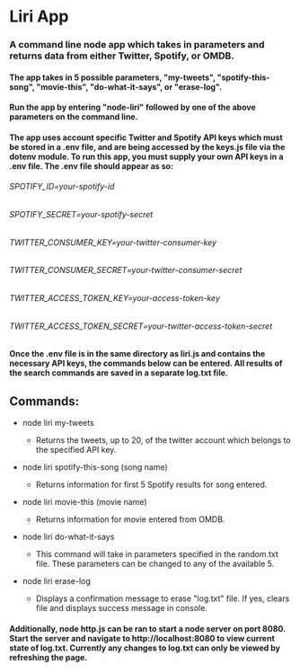 # Liri App

### A command line node app which takes in parameters and returns data from either Twitter, Spotify, or OMDB.

#### The app takes in 5 possible parameters, **"my-tweets"**, **"spotify-this-song"**, **"movie-this"**, **"do-what-it-says"**, or **"erase-log"**.
#### Run the app by entering "node-liri" followed by one of the above parameters on the command line.
#### The app uses account specific Twitter and Spotify API keys which must be stored in a .env file, and are being accessed by the keys.js file via the dotenv module.  To run this app, you must supply your own API keys in a .env file. The .env file should appear as so:
###### SPOTIFY_ID=your-spotify-id
###### SPOTIFY_SECRET=your-spotify-secret
###### TWITTER_CONSUMER_KEY=your-twitter-consumer-key
###### TWITTER_CONSUMER_SECRET=your-twitter-consumer-secret
###### TWITTER_ACCESS_TOKEN_KEY=your-access-token-key
###### TWITTER_ACCESS_TOKEN_SECRET=your-twitter-access-token-secret

#### Once the .env file is in the same directory as liri.js and contains the necessary API keys, the commands below can be entered.  All results of the search commands are saved in a separate log.txt file.

## Commands:

* node liri my-tweets

  * Returns the tweets, up to 20, of the twitter account which belongs to the specified API key.

* node liri spotify-this-song (song name)

  * Returns information for first 5 Spotify results for song entered.

* node liri movie-this (movie name)

  * Returns information for movie entered from OMDB.

* node liri do-what-it-says

  * This command will take in parameters specified in the random.txt file. These parameters can be changed to any of the available 5.

* node liri erase-log

  * Displays a confirmation message to erase "log.txt" file.  If yes, clears file and displays success message in console.

#### Additionally, node http.js can be ran to start a node server on port 8080. Start the server and navigate to http://localhost:8080 to view current state of log.txt.  Currently any changes to log.txt can only be viewed by refreshing the page.
